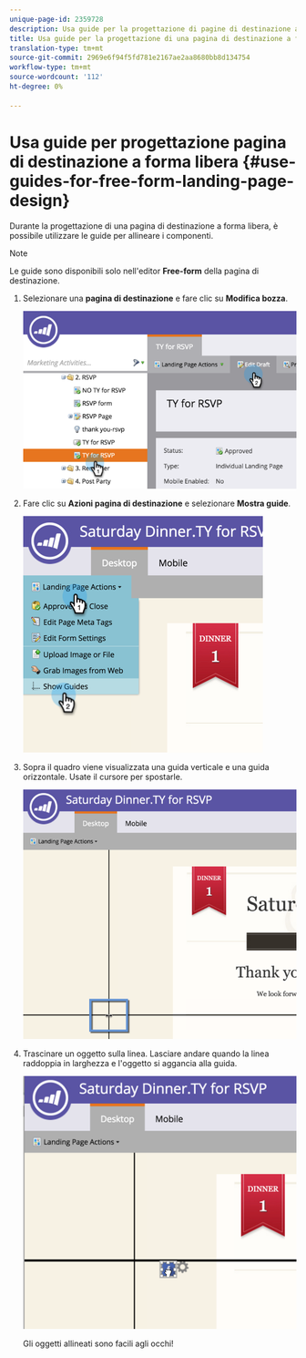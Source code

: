 ```yaml
---
unique-page-id: 2359728
description: Usa guide per la progettazione di pagine di destinazione a forma libera - Marketo Docs - Documentazione prodotto
title: Usa guide per la progettazione di una pagina di destinazione a forma libera
translation-type: tm+mt
source-git-commit: 2969e6f94f5fd781e2167ae2aa8680bb8d134754
workflow-type: tm+mt
source-wordcount: '112'
ht-degree: 0%

---
```



# Usa guide per progettazione pagina di destinazione a forma libera {#use-guides-for-free-form-landing-page-design}

Durante la progettazione di una pagina di destinazione a forma libera, è possibile utilizzare le guide per allineare i componenti.

>[!NOTE]
>
>Le guide sono disponibili solo nell&#39;editor **Free-form** della pagina di destinazione.

1. Selezionare una **pagina di destinazione** e fare clic su **Modifica bozza**.

   ![](assets/image2015-5-20-14-3a10-3a9.png)

1. Fare clic su **Azioni pagina di destinazione** e selezionare **Mostra guide**.

   ![](assets/image2015-5-20-14-3a12-3a15.png)

1. Sopra il quadro viene visualizzata una guida verticale e una guida orizzontale. Usate il cursore per spostarle.

   ![](assets/image2015-5-20-14-3a15-3a9.png)

1. Trascinare un oggetto sulla linea. Lasciare andare quando la linea raddoppia in larghezza e l&#39;oggetto si aggancia alla guida.

   ![](assets/image2015-5-20-14-3a17-3a24.png)

   Gli oggetti allineati sono facili agli occhi!
